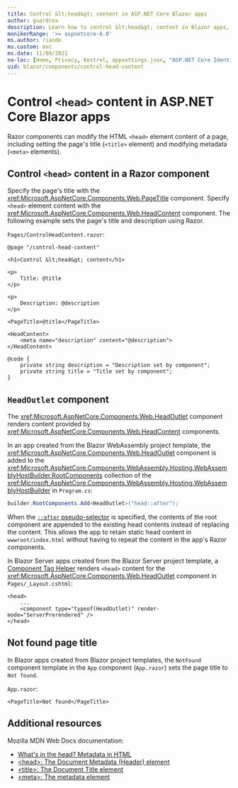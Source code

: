 ```yaml
---
title: Control &lt;head&gt; content in ASP.NET Core Blazor apps
author: guardrex
description: Learn how to control &lt;head&gt; content in Blazor apps, including how to set the page title from a component.
monikerRange: '>= aspnetcore-6.0'
ms.author: riande
ms.custom: mvc
ms.date: 11/09/2021
no-loc: [Home, Privacy, Kestrel, appsettings.json, "ASP.NET Core Identity", cookie, Cookie, Blazor, "Blazor Server", "Blazor WebAssembly", "Identity", "Let's Encrypt", Razor, SignalR]
uid: blazor/components/control-head-content
---
```

# Control `<head>` content in ASP.NET Core Blazor apps

Razor components can modify the HTML `<head>` element content of a page, including setting the page's title (`<title>` element) and modifying metadata (`<meta>` elements).

## Control `<head>` content in a Razor component

Specify the page's title with the <xref:Microsoft.AspNetCore.Components.Web.PageTitle> component. Specify `<head>` element content with the <xref:Microsoft.AspNetCore.Components.Web.HeadContent> component. The following example sets the page's title and description using Razor.

`Pages/ControlHeadContent.razor`:

```razor
@page "/control-head-content"

<h1>Control &lt;head&gt; content</h1>

<p>
    Title: @title
</p>

<p>
    Description: @description
</p>

<PageTitle>@title</PageTitle>

<HeadContent>
    <meta name="description" content="@description">
</HeadContent>

@code {
    private string description = "Description set by component";
    private string title = "Title set by component";
}
```

## `HeadOutlet` component

The <xref:Microsoft.AspNetCore.Components.Web.HeadOutlet> component renders content provided by <xref:Microsoft.AspNetCore.Components.Web.HeadContent> components.

In an app created from the Blazor WebAssembly project template, the <xref:Microsoft.AspNetCore.Components.Web.HeadOutlet> component is added to the <xref:Microsoft.AspNetCore.Components.WebAssembly.Hosting.WebAssemblyHostBuilder.RootComponents> collection of the <xref:Microsoft.AspNetCore.Components.WebAssembly.Hosting.WebAssemblyHostBuilder> in `Program.cs`:

```csharp
builder.RootComponents.Add<HeadOutlet>("head::after");
```

When the [`::after` pseudo-selector](https://developer.mozilla.org/docs/Web/CSS/::after) is specified, the contents of the root component are appended to the existing head contents instead of replacing the content. This allows the app to retain static head content in `wwwroot/index.html` without having to repeat the content in the app's Razor components.

In Blazor Server apps created from the Blazor Server project template, a [Component Tag Helper](xref:mvc/views/tag-helpers/builtin-th/component-tag-helper) renders `<head>` content for the <xref:Microsoft.AspNetCore.Components.Web.HeadOutlet> component in `Pages/_Layout.cshtml`:

```cshtml
<head>
    ...
    <component type="typeof(HeadOutlet)" render-mode="ServerPrerendered" />
</head>
```

## Not found page title

In Blazor apps created from Blazor project templates, the `NotFound` component template in the `App` component (`App.razor`) sets the page title to `Not found`.

`App.razor`:

```razor
<PageTitle>Not found</PageTitle>
```

## Additional resources

Mozilla MDN Web Docs documentation:

* [What's in the head? Metadata in HTML](https://developer.mozilla.org/docs/Learn/HTML/Introduction_to_HTML/The_head_metadata_in_HTML)
* [\<head>: The Document Metadata (Header) element](https://developer.mozilla.org/docs/Web/HTML/Element/head)
* [\<title>: The Document Title element](https://developer.mozilla.org/docs/Web/HTML/Element/title)
* [\<meta>: The metadata element](https://developer.mozilla.org/docs/Web/HTML/Element/meta)
